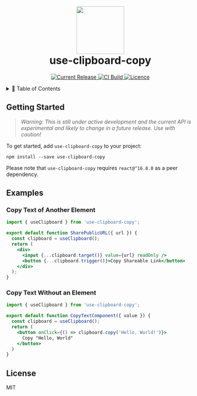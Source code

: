 <h1 align="center">
  <img src="https://user-images.githubusercontent.com/2100222/55596467-9c054980-5716-11e9-8723-b8c286fcd9e3.png" width="128">
  <br>
  use-clipboard-copy
</h1>

<p align="center">
  <a href="https://www.npmjs.com/package/use-clipboard-copy">
    <img src="https://img.shields.io/npm/v/use-clipboard-copy.svg" alt="Current Release" />
  </a>
  <a href="https://travis-ci.org/wsmd/use-clipboard-copy">
    <img src="https://travis-ci.org/wsmd/use-clipboard-copy.svg?branch=master" alt="CI Build">
  </a>
  <a href="https://github.com/wsmd/use-clipboard-copy/blob/master/LICENSE">
    <img src="https://img.shields.io/github/license/wsmd/use-clipboard-copy.svg" alt="Licence">
  </a>
</p>

<details>
<summary>📖 Table of Contents</summary>
<p>

- [Getting Started](#getting-started)
- [Examples](#examples)
  - [Copy Text of Another Element](#copy-text-of-another-element)
  - [Copy Text Without an Element](#copy-text-without-an-element)
- [License](#license)

</p>
</details>

## Getting Started

> _Warning: This is still under active development and the current API is experimental and likely to change in a future release. Use with caution!_

To get started, add `use-clipboard-copy` to your project:

```
npm install --save use-clipboard-copy
```

Please note that `use-clipboard-copy` requires `react@^16.8.0` as a peer dependency.

## Examples

### Copy Text of Another Element

```jsx
import { useClipboard } from 'use-clipboard-copy';

export default function SharePublicURL({ url }) {
  const clipboard = useClipboard();
  return (
    <div>
      <input {...clipboard.target()} value={url} readOnly />
      <button {...clipboard.trigger()}>Copy Shareable Link</button>
    </div>
  );
}
```

### Copy Text Without an Element

<!-- prettier-ignore -->
```jsx
import { useClipboard } from 'use-clipboard-copy';

export default function CopyTextComponent({ value }) {
  const clipboard = useClipboard();
  return (
    <button onClick={() => clipboard.copy('Hello, World!')}>
      Copy "Hello, World"
    </button>
  )
}
```

## License

MIT
